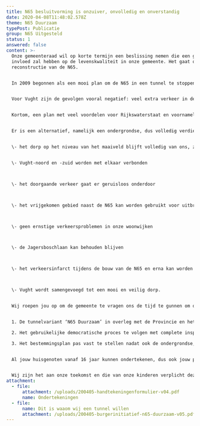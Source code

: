 ```yaml
---
title: N65 besluitvorming is onzuiver, onvolledig en onverstandig
date: 2020-04-08T11:48:02.578Z
theme: N65 Duurzaam
typePost: Publicatie
group: N65 Uitgesteld
status: 1
answered: false
content: >-
  Onze gemeenteraad wil op korte termijn een beslissing nemen die een grote
  invloed zal hebben op de levenskwaliteit in onze gemeente. Het gaat om de
  reconstructie van de N65.  


  In 2009 begonnen als een mooi plan om de N65 in een tunnel te stoppen, is verwaterd tot een compromis in de vorm van een halfverdiepte tunnelbak. Onderzoek van diverse experts toont aan dat eigenlijk alleen de doorstroming van het doorgaande verkeer op de N65 wordt verbeterd.


  Voor Vught zijn de gevolgen vooral negatief: veel extra verkeer in de woonwijken met files, stoplichten en luchtvervuiling, slechte oversteekbaarheid en afname van de verkeersveiligheid, vooral voor fietsers. Daarnaast kost dit plan onze gemeente veel geld, geld dat op vele andere zaken als scholen, sport, cultuur en sociale voorzieningen zal moeten worden bezuinigd.


  Kortom, een plan met veel voordelen voor Rijkswaterstaat en voornamelijk nadelen voor onze gemeente en inwoners.


  Er is een alternatief, namelijk een ondergrondse, dus volledig verdiepte ligging. Dank zij voortgeschreden technieken is dit goed mogelijk. Gewoon iets dieper graven, dak erop en onze oorspronkelijke Helvoirtseweg er overheen. Het behoud van de Helvoirtseweg, ook daar waar het nu N65 heet, maakt het mogelijk alle bestaande aansluitingen te behouden. Dit heeft vele voordelen en neemt een aantal ernstige nadelen weg:


  \- het dorp op het niveau van het maaiveld blijft volledig van ons, zodat wij ons makkelijk kunnen verplaatsen en veilig kunnen fietsen, dus de aansluitingen op de N65 blijven behouden


  \- Vught-noord en -zuid worden met elkaar verbonden



  \- het doorgaande verkeer gaat er geruisloos onderdoor



  \- het vrijgekomen gebied naast de N65 kan worden gebruikt voor uitbreidingen van de scholen en mogelijk woningbouw en parken



  \- geen ernstige verkeersproblemen in onze woonwijken



  \- de Jagersboschlaan kan behouden blijven



  \- het verkeersinfarct tijdens de bouw van de N65 en erna kan worden voorkomen



  \- Vught wordt samengevoegd tot een mooi en veilig dorp.


  Wij roepen jou op om de gemeente te vragen ons de tijd te gunnen om ook deze optie te laten onderzoeken als extra variant. En pas daarna een besluit te nemen. Nu een beslissing nemen leidt tot een slechte keuze en een blijvende wond door ons dorp.  Onderteken daarin de bijgaande oproep voor een burgerinitiatief. Daarin vragen wij de gemeente het volgende:


  1. De tunnelvariant ‘N65 Duurzaam’ in overleg met de Provincie en het Rijk op basis van de nieuwste technieken nader te onderzoeken als mogelijke oplossing voor de problemen die de huidige VKA+ variant met zich meebrengt, bij voorkeur met een Maatschappelijke Kosten en Baten Analyse.

  2. Het gebruikelijke democratische proces te volgen met complete inspraakprocedures, waarbij fysieke aanwezigheid van alle deelnemers in dezelfde ruimte mogelijk is, dus nadat alle coronamaatregelen zijn opgeheven.

  3. Het bestemmingsplan pas vast te stellen nadat ook de ondergrondse, duurzame variant van de N65 is onderzocht. Indien jij wil tekenen, print en onderteken dan bijgaand formulier en vul uw naam, adres, geboortedatum (verplicht voor een burgerinitiatief) en handtekening in.


  Al jouw huisgenoten vanaf 16 jaar kunnen ondertekenen, dus ook jouw partner en kinderen (voor zover zij wonen in Vught). Vraag ook jouw buren om te tekenen. Graag inleveren in de brievenbus van Heikantstraat 4 of Raadhuisstraat 3001.


  Wij zijn het aan onze toekomst en die van onze kinderen verplicht deze optie te onderzoeken, nu voor een slechte variant kiezen is later niet uit te leggen.
attachment:
  - file:
      attachment: /uploads/200405-handtekeningenformulier-v04.pdf
      name: Ondertekeningen
  - file:
      name: Dit is waaom wij een tunnel willen
      attachment: /uploads/200405-burgerinitiatief-n65-duurzaam-v05.pdf
---
```

